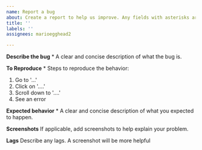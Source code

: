 ```yaml
---
name: Report a bug
about: Create a report to help us improve. Any fields with asterisks are required.
title: ''
labels: ''
assignees: marioegghead2

---
```


**Describe the bug** *
A clear and concise description of what the bug is.

**To Reproduce** *
Steps to reproduce the behavior:
1. Go to '...'
2. Click on '....'
3. Scroll down to '....'
4. See an error

**Expected behavior** *
A clear and concise description of what you expected to happen.

**Screenshots**
If applicable, add screenshots to help explain your problem.

**Lags**
Describe any lags. A screenshot will be more helpful
